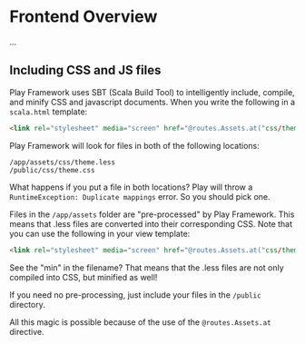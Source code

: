 # Frontend Overview
...

## Including CSS and JS files

Play Framework uses SBT (Scala Build Tool) to intelligently include, compile, and minify CSS and javascript documents.
When you write the following in a ```scala.html``` template:

```html
<link rel="stylesheet" media="screen" href="@routes.Assets.at("css/theme.css")">
```

Play Framework will look for files in both of the following locations:

```
/app/assets/css/theme.less
/public/css/theme.css
```

What happens if you put a file in both locations?  Play will throw a ```RuntimeException: Duplicate mappings``` error. So
you should pick one.

Files in the ```/app/assets``` folder are "pre-processed" by Play Framework.  This means that .less files are converted
into their corresponding CSS.  Note that you can use the following in your view template:

```html
<link rel="stylesheet" media="screen" href="@routes.Assets.at("css/theme.min.css")">
```

See the "min" in the filename?  That means that the .less files are not only compiled into CSS, but minified as well!

If you need no pre-processing, just include your files in the ```/public``` directory.

All this magic is possible because of the use of the ```@routes.Assets.at``` directive.